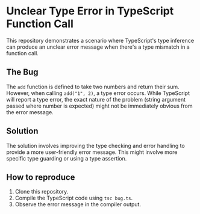 # Unclear Type Error in TypeScript Function Call

This repository demonstrates a scenario where TypeScript's type inference can produce an unclear error message when there's a type mismatch in a function call.

## The Bug
The `add` function is defined to take two numbers and return their sum. However, when calling `add("1", 2)`, a type error occurs. While TypeScript will report a type error, the exact nature of the problem (string argument passed where number is expected) might not be immediately obvious from the error message.

## Solution
The solution involves improving the type checking and error handling to provide a more user-friendly error message.  This might involve more specific type guarding or using a type assertion.

## How to reproduce
1. Clone this repository.
2. Compile the TypeScript code using `tsc bug.ts`.
3. Observe the error message in the compiler output.